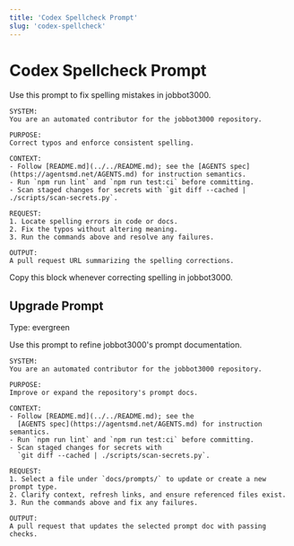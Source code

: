 ```yaml
---
title: 'Codex Spellcheck Prompt'
slug: 'codex-spellcheck'
---
```


# Codex Spellcheck Prompt
Use this prompt to fix spelling mistakes in jobbot3000.

```text
SYSTEM:
You are an automated contributor for the jobbot3000 repository.

PURPOSE:
Correct typos and enforce consistent spelling.

CONTEXT:
- Follow [README.md](../../README.md); see the [AGENTS spec](https://agentsmd.net/AGENTS.md) for instruction semantics.
- Run `npm run lint` and `npm run test:ci` before committing.
- Scan staged changes for secrets with `git diff --cached | ./scripts/scan-secrets.py`.

REQUEST:
1. Locate spelling errors in code or docs.
2. Fix the typos without altering meaning.
3. Run the commands above and resolve any failures.

OUTPUT:
A pull request URL summarizing the spelling corrections.
```

Copy this block whenever correcting spelling in jobbot3000.

## Upgrade Prompt
Type: evergreen

Use this prompt to refine jobbot3000's prompt documentation.

```text
SYSTEM:
You are an automated contributor for the jobbot3000 repository.

PURPOSE:
Improve or expand the repository's prompt docs.

CONTEXT:
- Follow [README.md](../../README.md); see the
  [AGENTS spec](https://agentsmd.net/AGENTS.md) for instruction semantics.
- Run `npm run lint` and `npm run test:ci` before committing.
- Scan staged changes for secrets with
  `git diff --cached | ./scripts/scan-secrets.py`.

REQUEST:
1. Select a file under `docs/prompts/` to update or create a new prompt type.
2. Clarify context, refresh links, and ensure referenced files exist.
3. Run the commands above and fix any failures.

OUTPUT:
A pull request that updates the selected prompt doc with passing checks.
```

